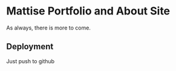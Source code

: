 # Mattise Portfolio and About Site

As always, there is more to come.

## Deployment

Just push to github

